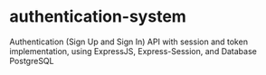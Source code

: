 # authentication-system
Authentication (Sign Up and Sign In) API with session and token implementation, using ExpressJS, Express-Session, and Database PostgreSQL
